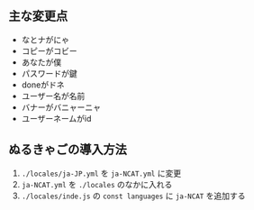 ## 主な変更点
- なとナがにゃ
- コピーがコビー
- あなたが僕
- パスワードが鍵
- doneがドネ
- ユーザー名が名前
- バナーがバニャーニャ
- ユーザーネームがid

## ぬるきゃごの導入方法
1. `./locales/ja-JP.yml` を `ja-NCAT.yml` に変更
2. `ja-NCAT.yml` を `./locales` のなかに入れる
3. `./locales/inde.js` の `const languages` に `ja-NCAT` を追加する
